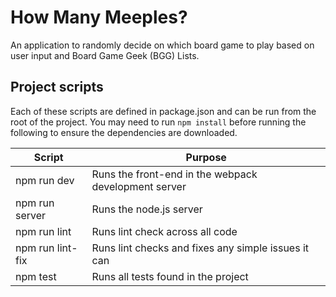 # How Many Meeples?

An application to randomly decide on which board game to play based on user input and Board Game Geek (BGG) Lists.

## Project scripts
Each of these scripts are defined in package.json and can be run from the root of the project. You may need to run `npm install` before running the following to ensure the dependencies are downloaded.

| Script | Purpose |
|--------|---------|
| npm run dev |Runs the front-end in the webpack development server|
| npm run server | Runs the node.js server|
| npm run lint | Runs lint check across all code|
| npm run lint-fix | Runs lint checks and fixes any simple issues it can|
| npm test | Runs all tests found in the project |

